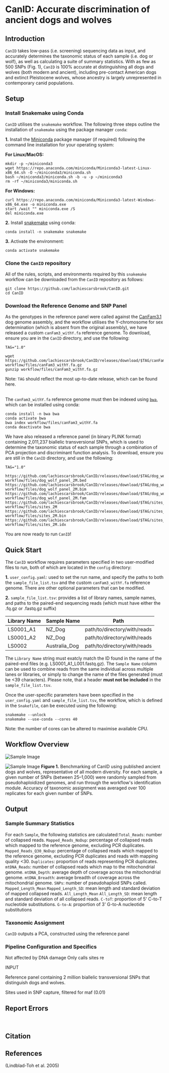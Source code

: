 # CanID: Accurate discrimination of ancient dogs and wolves

## **Introduction**
`CanID` takes low-pass (i.e. screening) sequencing data as input, and accurately determines the taxonomic status of each sample (i.e. dog or wolf), as well as calculating a suite of summary statistics. With as few as 500 SNPs (Fig. 1), `CanID` is 100% accurate at distinguishing all dogs and wolves (both modern and ancient), including pre-contact American dogs and extinct Pleistocene wolves, whose ancestry is largely unrepresented in contemporary canid populations.

## **Setup**
### **Install Snakemake using Conda**
`CanID` utilises the `snakemake` workflow. The following three steps outline the installation of `snakemake` using the package manager `conda`:

**1.** Install the [Miniconda](https://docs.anaconda.com/free/miniconda/#quick-command-line-install) package manager (if required) following the command line installation for your operating system:

**For Linux/MacOS:**
```
mkdir -p ~/miniconda3
wget https://repo.anaconda.com/miniconda/Miniconda3-latest-Linux-x86_64.sh -O ~/miniconda3/miniconda.sh
bash ~/miniconda3/miniconda.sh -b -u -p ~/miniconda3
rm -rf ~/miniconda3/miniconda.sh
```
**For Windows:**
```
curl https://repo.anaconda.com/miniconda/Miniconda3-latest-Windows-x86_64.exe -o miniconda.exe
start /wait "" miniconda.exe /S
del miniconda.exe
```

**2.** Install [snakemake](https://snakemake.readthedocs.io/en/stable/) using conda:

```
conda install -n snakemake snakemake
```

**3.** Activate the environment:

```
conda activate snakemake
```

### **Clone the `CanID` repository**
All of the rules, scripts, and environments required by this `snakemake` workflow can be downloaded from the `CanID` repository as follows: 
```
git clone https://github.com/lachiescarsbrook/CanID.git
cd CanID
```

### **Download the Reference Genome and SNP Panel**
As the genotypes in the reference panel were called against the [CanFam3.1](https://www.ncbi.nlm.nih.gov/datasets/genome/GCF_000002285.5) dog genome assembly, and the workflow utilises the Y-chromosome for sex determination (which is absent from the original assembly), we have released a custom `canFam3_withY.fa` reference genome. To download, ensure you are in the `CanID` directory, and use the following:

```
TAG="1.0"

wget https://github.com/lachiescarsbrook/CanID/releases/download/$TAG/canFam3_withY.fa.gz workflow/files/canFam3_withY.fa.gz
gunzip workflow/files/canFam3_withY.fa.gz
```
Note: `TAG` should reflect the most up-to-date release, which can be found here.   
<br>

The `canFam3_withY.fa` reference genome must then be indexed using [`bwa`](https://academic.oup.com/bioinformatics/article/25/14/1754/225615), which can be installed using conda:

```
conda install -n bwa bwa
conda activate bwa
bwa index workflow/files/canFam3_withY.fa
conda deactivate bwa
```
We have also released a reference panel (in binary PLINK format) containing 2,011,237 biallelic transversional SNPs, which is used to determine the taxonomic status of each sample through a combination of PCA projection and discriminant function analysis. To download, ensure you are still in the `CanID` directory, and use the following:

```
TAG="1.0"

https://github.com/lachiescarsbrook/CanID/releases/download/$TAG/dog_wolf_panel_2M.bed workflow/files/dog_wolf_panel_2M.bed
https://github.com/lachiescarsbrook/CanID/releases/download/$TAG/dog_wolf_panel_2M.bim workflow/files/dog_wolf_panel_2M.bim
https://github.com/lachiescarsbrook/CanID/releases/download/$TAG/dog_wolf_panel_2M.fam workflow/files/dog_wolf_panel_2M.fam
https://github.com/lachiescarsbrook/CanID/releases/download/$TAG/sites_2M workflow/files/sites_2M
https://github.com/lachiescarsbrook/CanID/releases/download/$TAG/sites_2M.bin workflow/files/sites_2M.bin
https://github.com/lachiescarsbrook/CanID/releases/download/$TAG/sites_2M.idx workflow/files/sites_2M.idx
```
You are now ready to run `CanID`!

## **Quick Start**
The `CanID` workflow requires parameters specified in two user-modified files to run, both of which are located in the `config` directory:

**1.** `user_config.yaml`: used to set the run name, and specify the paths to both the `sample_file_list.tsv` and the custom `canFam3_withY.fa` reference genome. There are other optional parameters that can be modified.

**2.** `sample_file_list.tsv`: provides a list of library names, sample names, and paths to the paired-end sequencing reads (which must have either the .fq.gz or .fastq.gz suffix)

| Library Name | Sample Name | Path |
|-----------|-----|--------|
| LS0001_A1 | NZ_Dog | path/to/directory/with/reads |
| LS0001_A2 | NZ_Dog | path/to/directory/with/reads |
| LS0002 | Australia_Dog | path/to/directory/with/reads |

The `Library Name` string must exatcly match the ID found in the name of the paired-end files (e.g. LS0001_A1_L001.fastq.gz). The `Sample Name` column can be used to combine reads from the same individual across multiple lanes or libraries, or simply to change the name of the files generated (must be <39 characters). Please note, that a header **must not be included** in the `sample_file_list.tsv`. 

Once the user-specific parameters have been specified in the `user_config.yaml` and `sample_file_list.tsv`, the workflow, which is defined in the `Snakefile`, can be executed using the following:

```
snakemake --unlock
snakemake --use-conda --cores 40
```
Note: the number of cores can be altered to maximise available CPU.

## **Workflow Overview**
![Sample Image](CanID_Workflow.jpg)


![Sample Image](CanID_Benchmark.jpg)
**Figure 1.** Benchmarking of CanID using published ancient dogs and wolves, representative of all modern diversity. For each sample, a given number of SNPs (between 25–1,000) were randomly sampled from pseudohaploidized genomes, and run through the workflow's identification module. Accuracy of taxonomic assignment was averaged over 100 replicates for each given number of SNPs.



## **Output**
### **Sample Summary Statistics**
For each `Sample`, the following statistics are calculated:`Total_Reads`: number of collapsed reads. `Mapped_Reads_NoDup`: percentage of collapsed reads which mapped to the reference genome, excluding PCR duplicates. `Mapped_Reads_Q30_NoDup`: percentage of collapsed reads which mapped to the reference genome, excluding PCR duplicates and reads with mapping quality <30. `Duplicates`: proportion of reads representing PCR duplicates. `mtDNA_Reads`: number of collapsed reads which map to the mitochondrial genome. `mtDNA_Depth`: average depth of coverage across the mitochondrial genome. `mtDNA_Breadth`: average breadth of coverage across the mitochondrial genome. `SNPs`: number of pseudohaploid SNPs called. `Mapped_Length_Mean` `Mapped_Length_SD`: mean length and standard deviation of mapped collapsed reads. `All_Length_Mean` `All_Length_SD`: mean length and standard deviation of all collapsed reads. `C-toT`: proportion of 5' C-to-T nucleotide substitutions. `G-to-A`: proportion of 3' G-to-A nucleotide substitutions

### **Taxonomic Assignment**
`CanID` outputs a PCA, constructed using the reference panel 

### **Pipeline Configuration and Specifics**

Not affected by DNA damage
Only calls sites re

INPUT

Reference panel containing 2 million biallelic transversional SNPs that distinguish dogs and wolves.

Sites used in SNP capture, filtered for maf (0.01)


## **Report Errors**
<br>

## **Citation**

## **References**
(Lindblad-Toh et al. 2005)
